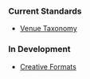 ### Current Standards

* [Venue Taxonomy](https://github.com/openooh/venue-taxonomy)

### In Development

* [Creative Formats](https://github.com/openooh/creative-formats)
